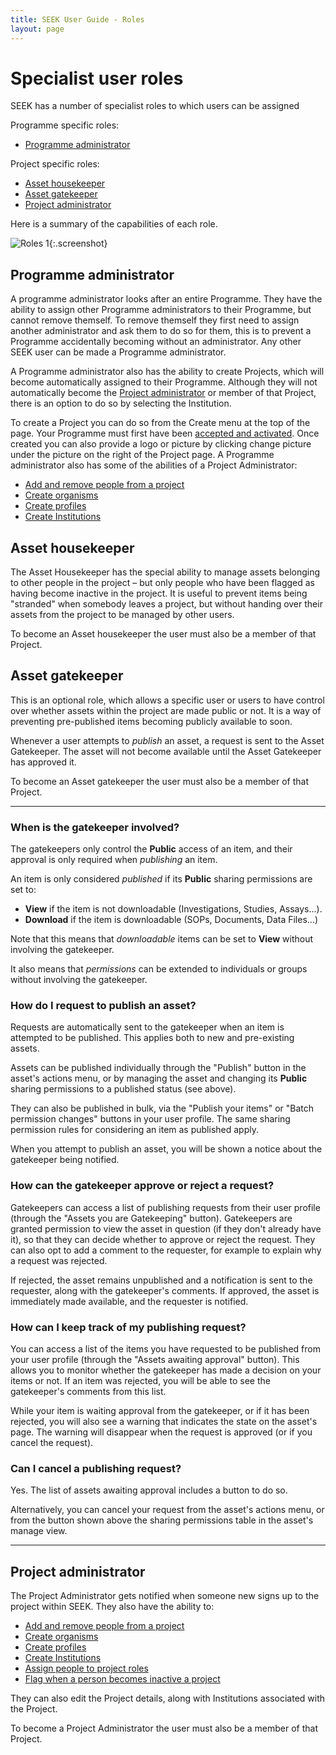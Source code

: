 ```yaml
---
title: SEEK User Guide - Roles
layout: page
---
```



# Specialist user roles
SEEK has a number of specialist roles to which users can be assigned 

Programme specific roles:

* [Programme administrator](#programme-administrator)

Project specific roles:

* [Asset housekeeper](#asset-housekeeper)
* [Asset gatekeeper](#asset-gatekeeper)
* [Project administrator](#project-administrator)

Here is a summary of the capabilities of each role.

![Roles 1](/images/user-guide/roles_1.png){:.screenshot}

## Programme administrator

A programme administrator looks after an entire Programme. They have the ability to assign other Programme administrators to their Programme, but cannot remove themself. To remove themself they first need to assign another administrator and ask them to do so for them, this is to prevent a Programme accidentally becoming without an administrator.
Any other SEEK user can be made a Programme administrator.

A Programme administrator also has the ability to create Projects, which will become automatically assigned to their Programme. Although they will not automatically become the [Project administrator](roles.html#project-administrator) or member of that Project, there is an option to do so by selecting the Institution.

To create a Project you can do so from the Create menu at the top of the page. Your Programme must first have been [accepted and activated](programme-creation-and-management.html#creating-a-programme).
Once created you can also provide a logo or picture by clicking change picture under the picture on the right of the Project page.
A Programme administrator also has some of the abilities of a Project Administrator:

* [Add and remove people from a project](administer-project-members.html#add-and-remove-people-from-a-project)
* [Create organisms](adding-admin-items.html#creating-organisms)
* [Create profiles](adding-admin-items.html#creating-profiles)
* [Create Institutions](adding-admin-items.html#creating-institutions)

## Asset housekeeper
The Asset Housekeeper has the special ability to manage assets belonging to other people in the project – but only people who have been flagged as having become inactive in the project. It is useful to prevent items being "stranded" when somebody leaves a project, but without handing over their assets from the project to be managed by other users.

To become an Asset housekeeper the user must also be a member of that Project.

## Asset gatekeeper
This is an optional role, which allows a specific user or users to have control over whether assets within the project are made public or not.
It is a way of preventing pre-published items becoming publicly available to soon.

Whenever a user attempts to *publish* an asset, a request is sent to the Asset Gatekeeper.
The asset will not become available until the Asset Gatekeeper has approved it.

To become an Asset gatekeeper the user must also be a member of that Project.

___

### When is the gatekeeper involved?

The gatekeepers only control the **Public** access of an item,
and their approval is only required when *publishing* an item.

An item is only considered *published* if its **Public** sharing permissions are set to:
- **View** if the item is not downloadable (Investigations, Studies, Assays...).
- **Download** if the item is downloadable (SOPs, Documents, Data Files...)

Note that this means that *downloadable* items can be set to **View** without involving the gatekeeper.

It also means that *permissions* can be extended to individuals or groups without involving the gatekeeper.

### How do I request to publish an asset?

Requests are automatically sent to the gatekeeper when an item is attempted to be published.
This applies both to new and pre-existing assets.

Assets can be published individually through the "Publish" button in the asset's actions menu,
or by managing the asset and changing its **Public** sharing permissions to a published status (see above).

They can also be published in bulk, via the "Publish your items" or "Batch permission changes" buttons in your user profile.
The same sharing permission rules for considering an item as published apply.

When you attempt to publish an asset, you will be shown a notice about the gatekeeper being notified.

### How can the gatekeeper approve or reject a request?

Gatekeepers can access a list of publishing requests from their user profile
(through the "Assets you are Gatekeeping" button).
Gatekeepers are granted permission to view the asset in question (if they don't already have it),
so that they can decide whether to approve or reject the request.
They can also opt to add a comment to the requester, for example to explain why a request was rejected.

If rejected, the asset remains unpublished and a notification is sent to the requester,
along with the gatekeeper's comments.
If approved, the asset is immediately made available, and the requester is notified.

### How can I keep track of my publishing request?

You can access a list of the items you have requested to be published from your user profile
(through the "Assets awaiting approval" button).
This allows you to monitor whether the gatekeeper has made a decision on your items or not.
If an item was rejected, you will be able to see the gatekeeper's comments from this list.

While your item is waiting approval from the gatekeeper, or if it has been rejected,
you will also see a warning that indicates the state on the asset's page.
The warning will disappear when the request is approved (or if you cancel the request).

### Can I cancel a publishing request?

Yes. The list of assets awaiting approval includes a button to do so.

Alternatively, you can cancel your request from the asset's actions menu,
or from the button shown above the sharing permissions table in the asset's manage view.

___

## Project administrator
The Project Administrator gets notified when someone new signs up to the project within SEEK. They also have the ability to:

* [Add and remove people from a project](administer-project-members.html#add-and-remove-people-from-a-project)
* [Create organisms](adding-admin-items.html#creating-organisms)
* [Create profiles](adding-admin-items.html#creating-profiles)
* [Create Institutions](adding-admin-items.html#creating-institutions)
* [Assign people to project roles](administer-project-members.html#assign-people-to-project-roles)
* [Flag when a person becomes inactive a project](administer-project-members.html#flag-when-a-person-becomes-inactive-in-a-project)

They can also edit the Project details, along with Institutions associated with the Project.

To become a Project Administrator the user must also be a member of that Project.




